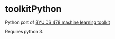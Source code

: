 # toolkitPython
Python port of [BYU CS 478 machine learning toolkit](http://axon.cs.byu.edu/~martinez/classes/478/stuff/Toolkit.html)

Requires python 3.
